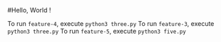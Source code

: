 #Hello, World !

To run `feature-4`, execute `python3 three.py`
To run `feature-3`, execute `python3 three.py`
To run `feature-5`, execute `python3 five.py`
